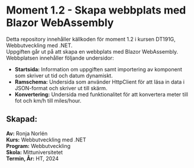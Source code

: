 # Moment 1.2 - Skapa webbplats med Blazor WebAssembly
Detta repository innehåller källkoden för moment 1.2 i kursen DT191G, Webbutveckling med .NET.  
Uppgiften går ut på att skapa en webbplats med Blazor WebAssembly. Webbplatsen innehåller följande undersidor:  
* **Startsida:** Information om uppgiften samt importering av komponent som skriver ut tid och datum dynamiskt.
* **Ramschema:** Undersida som använder HttpClient för att läsa in data i JSON-format och skriver ut till skärm.
* **Konvertering:** Undersida med funktionalitet för att konvertera meter till fot och km/h till miles/hour.

## Skapad:
**Av:** Ronja Norlén  
**Kurs:** Webbutveckling med .NET  
**Program:** Webbutveckling  
**Skola:** Mittuniversitetet  
**Termin, År:** HT, 2024
